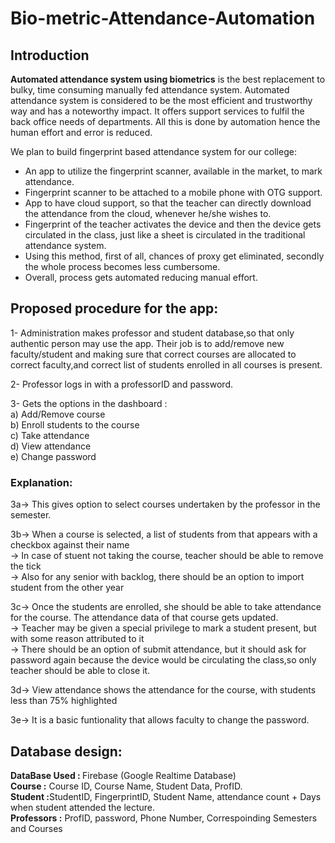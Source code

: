 # Bio-metric-Attendance-Automation
                        
<h2>Introduction</h2>

<b>Automated attendance system using biometrics</b> is the best replacement to bulky, time consuming manually fed attendance system. Automated attendance system is considered to be the most efficient and trustworthy way and has a noteworthy impact. It offers support services to fulfil the back office needs of departments. All this is done by automation hence the human effort and error is reduced.

We plan to build fingerprint based attendance system for our college:
<ul>
<li>An app to utilize the fingerprint scanner, available in the market, to mark attendance.
<li>Fingerprint scanner to be attached to a mobile phone with OTG support.
<li>App to have cloud support, so that the teacher can directly download the attendance from the cloud, whenever he/she wishes to.
<li>Fingerprint of the teacher activates the device and then the device gets circulated in the class, just like a sheet is circulated in the traditional attendance system.
<li>Using this method, first of all, chances of proxy get eliminated, secondly the whole process becomes less cumbersome.
<li>Overall, process gets automated reducing manual effort.
</ul>

<h2>Proposed procedure for the app:</h2>

1- Administration makes professor and student database,so that only authentic person may use the app. Their job is to add/remove new faculty/student and making sure that correct courses are allocated to correct faculty,and correct list of students enrolled in all courses is present.

2- Professor logs in with a professorID and password.

3- Gets the options in the dashboard :<br>
  a) Add/Remove course<br>
  b) Enroll students to the course<br>
  c) Take attendance<br>
  d) View attendance<br> 
  e) Change password<br>

<h3>Explanation:</h3>

3a-> This gives option to select courses undertaken by the professor in the semester.

3b-> When a course is selected, a list of students from that appears with a checkbox against their name<br>
-> In case of stuent not taking the course, teacher should be able to remove the tick<br>
-> Also for any senior with backlog, there should be an option to import student from the other year

3c-> Once the students are enrolled, she should be able to take attendance for the course. The attendance data of that course gets updated.<br> 
-> Teacher may be given a special privilege to mark a student present, but with some reason attributed to it<br>
-> There should be an option of submit attendance, but it should ask for password again because the device would be circulating the class,so only teacher should be able to close it.<br>

3d-> View attendance shows the attendance for the course, with students less than 75% highlighted

3e-> It is a basic funtionality that allows faculty to change the password.

<h2>Database design:</h2>
<b> DataBase Used : </b> Firebase (Google Realtime Database)<br>
<b>Course :</b> Course ID, Course Name, Student Data, ProfID.<br>
<b>Student :</b>StudentID, FingerprintID, Student Name, attendance count + Days when student attended the lecture.<br>
<b>Professors :</b> ProfID, password, Phone Number, Correspoinding Semesters and Courses<br><br>

